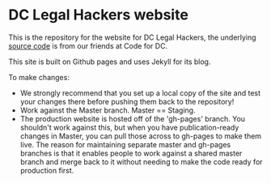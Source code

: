 DC Legal Hackers website
=============

This is the repository for the website for DC Legal Hackers, the underlying [source code](www.github.com/codefordc/codefordc-2.0) is from our friends at Code for DC. 

This site is built on Github pages and uses Jekyll for its blog.

To make changes:
+ We strongly recommend that you set up a local copy of the site and test your changes there before pushing them back to the repository!
+ Work against the Master branch.  Master == Staging.
+ The production website is hosted off of the 'gh-pages' branch.  You shouldn't work against this, but when you have publication-ready changes in Master, you can pull those across to gh-pages to make them live.  The reason for maintaining separate master and gh-pages branches is that it enables people to work against a shared master branch and merge back to it without needing to make the code ready for production first.
